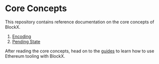 <!--
order: false
parent:
  order: 4
-->

# Core Concepts

This repository contains reference documentation on the core concepts of BlockX.

1. [Encoding](./encoding.md)
2. [Pending State](./pending_state.md)

After reading the core concepts, head on to the [guides](../guides/README.md) to learn how to use Ethereum tooling with BlockX.
